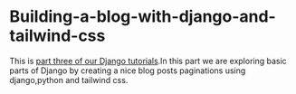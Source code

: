 # Building-a-blog-with-django-and-tailwind-css
This is <a href="https://codesnnippets.com/creating-a-blog-application-with-python-django-and-tailwind-css-django-part-2/">part three of our Django tutorials</a>.In this part we are exploring basic parts of Django by creating a nice blog posts paginations using django,python and tailwind css.




